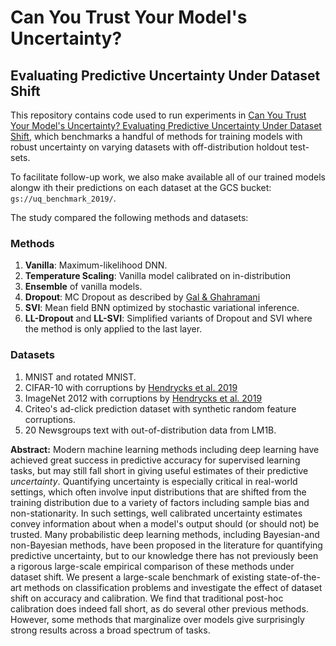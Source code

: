 # Can You Trust Your Model's Uncertainty?
## Evaluating Predictive Uncertainty Under Dataset Shift

This repository contains code used to run experiments in
[Can You Trust Your Model's Uncertainty? Evaluating Predictive Uncertainty Under Dataset Shift](https://arxiv.org/abs/1906.02530),
which benchmarks a handful of methods for training models with robust uncertainty on varying datasets with off-distribution holdout test-sets.

To facilitate follow-up work, we also make available all of our trained
models alongw ith their predictions on each dataset at the GCS bucket:
`gs://uq_benchmark_2019/`.

The study compared the following methods and datasets:

### Methods
1. **Vanilla**: Maximum-likelihood DNN.
2. **Temperature Scaling**: Vanilla model calibrated on in-distribution
3. **Ensemble** of vanilla models.
4. **Dropout**: MC Dropout as described by [Gal & Ghahramani](http://proceedings.mlr.press/v48/gal16.pdf)
5. **SVI**: Mean field BNN optimized by stochastic variational inference.
6. **LL-Dropout** and **LL-SVI**: Simplified variants of Dropout and SVI where the method is only applied to the last layer.

### Datasets
1. MNIST and rotated MNIST.
2. CIFAR-10 with corruptions by [Hendrycks et al. 2019](https://github.com/hendrycks/robustness)
3. ImageNet 2012 with corruptions by [Hendrycks et al. 2019](https://github.com/hendrycks/robustness)
4. Criteo's ad-click prediction dataset with synthetic random feature corruptions.
5. 20 Newsgroups text with out-of-distribution data from LM1B.

**Abstract:**
Modern machine learning methods including deep learning have achieved great success in predictive accuracy for supervised learning tasks, but may still fall short in giving useful estimates of their predictive _uncertainty_. Quantifying uncertainty is especially critical in real-world settings, which often involve input distributions that are shifted from the training distribution due to a variety of factors including sample bias and non-stationarity. In such settings, well calibrated uncertainty estimates convey information about when a model's output should (or should not) be trusted. Many probabilistic deep learning methods, including Bayesian-and non-Bayesian methods, have been proposed in the literature for quantifying predictive uncertainty, but to our knowledge there has not previously been a rigorous large-scale empirical comparison of these methods under dataset shift. We present a large-scale benchmark of existing state-of-the-art methods on classification problems and investigate the effect of dataset shift on accuracy and calibration. We find that traditional post-hoc calibration does indeed fall short, as do several other previous methods. However, some methods that marginalize over models give surprisingly strong results across a broad spectrum of tasks.

